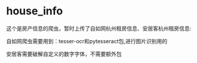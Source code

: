 # house_info
这个是房产信息的爬虫，暂时上传了自如网杭州租房信息、安居客杭州租房信息:



自如网爬虫需要用到：tesser-ocr和pytesseract包,进行图片识别用的

安居客需要破解自定义的数字字体，不需要额外包



